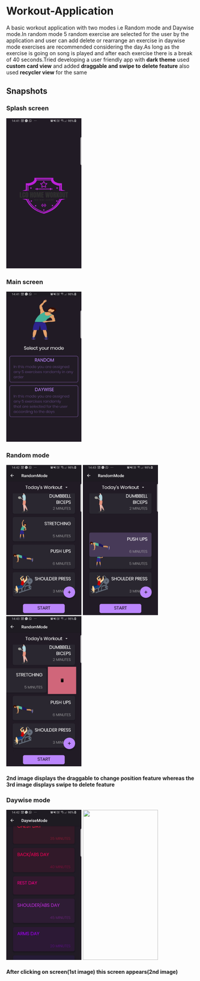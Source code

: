 # Workout-Application

A basic workout application with two modes i.e Random mode and Daywise mode.In random mode 5 random exercise are selected for the user by the application and user can add delete or rearrange an exercise in daywise mode exercises are recommended considering the day.As long as the exercise is going on song is played and after each exercise there is a break of 40 seconds.Tried developing a user friendly app with
<b>dark theme</b> used <b>custom card view</b> and added <b>draggable and swipe to delete feature</b> also used <b>recycler view</b> for the same

## Snapshots

### Splash screen
<img src="Images/Screenshot_20200505-144138.jpg" width="200" height="400" >


### Main screen
<img src="Images/Screenshot_20200505-144147.jpg" width="200" height="400" >


### Random mode
<img src="Images/Screenshot_20200505-144234.jpg" width="200" height="400" >  <img src="Images/Screenshot_20200505-144306.jpg" width="200" height="400" >  <img src="Images/Screenshot_20200505-144322.jpg" width="200" height="400" >

#### 2nd image displays the draggable to change position feature whereas the 3rd image displays swipe to delete feature




### Daywise mode
<img src="Images/Screenshot_20200505-144218.jpg" width="200" height="400" > <img src="Images/Screenshot_20200505-194841.jpg" width="200" height="400" >

#### After clicking on screen(1st image) this screen appears(2nd image)
